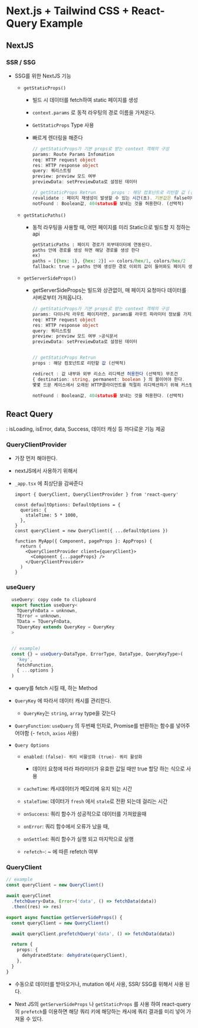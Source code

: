 # Next.js + Tailwind CSS + React-Query Example

## NextJS

### SSR / SSG

- SSG를 위한 NextJS 기능

  - `getStaticProps()`

    - 빌드 시 데이터를 fetch하여 static 페이지를 생성
    - `context.params` 로 동적 라우팅의 경로 이름을 가져온다.
    - `GetStaticProps` Type 사용
    - 빠르게 렌더링을 해준다

      ```ts
      // getStaticProps가 기본 props로 받는 context 객체의 구성
      params: Route Params Infomation
      req: HTTP request object
      res: HTTP response object
      query: 쿼리스트링
      preview: preview 모드 여부
      previewData: setPreviewData로 설정된 데이터

      // getStaticProps Retrun      props : 해당 컴포넌트로 리턴할 값 (선택적)
      revalidate : 페이지 재생성이 발생할 수 있는 시간(초). 기본값은 false이며 이게 거짓이면 다음 빌드때까지 페이지가 빌드된 상태로 캐시됨. (선택적)
      notFound : Boolean값, 404status를 보내는 것을 허용한다. (선택적)
      ```

  - `getStaticPaths()`

    - 동적 라우팅을 사용할 때, 어떤 페이지를 미리 Static으로 빌드할 지 정하는 api
      ```py
      getStaticPaths : 페이지 경로가 외부데이터에 연동된다.
      paths 안에 경로를 생성 하면 해당 경로를 생성 한다
      ex)
      paths = [{hex: 1}, {hex: 2}] => colors/hex/1, colors/hex/2
      fallback: true = paths 안에 생성한 경로 이외의 값이 들어와도 페이지 생성 fallback: false = paths 안에 생성한 경로 이외의 값이 들어오면 페이지 생성 안함
      ```

  - `getServerSideProps()`

    - getServerSideProps는 빌드와 상관없이, 매 페이지 요청마다 데이터를 서버로부터 가져옵니다.

      ```ts
      // getStaticProps가 기본 props로 받는 context 객체의 구성
      params: 다이나믹 라우트 페이지라면, params를 라우트 파라미터 정보를 가지고 있다.
      req: HTTP request object
      res: HTTP response object
      query: 쿼리스트링
      preview: preview 모드 여부 >공식문서
      previewData: setPreviewData로 설정된 데이터


      // getStaticProps Retrun
      props : 해당 컴포넌트로 리턴할 값 (선택적)

      redirect : 값 내부와 외부 리소스 리디렉션 허용한다 (선택적) 무조건
      { destination: string, permanent: boolean } 의 꼴이어야 한다.
      몇몇 드문 케이스에서 오래된 HTTP클라이언트를 적절히 리디렉션하기 위해 커스텀 status코드가 필요할 수 있는데, 그땐 permanent property 대신에 statusCode property를 이용한다.

      notFound : Boolean값, 404status를 보내는 것을 허용한다. (선택적)
      ```

## React Query

: isLoading, isError, data, Success, 데이터 캐싱 등 까다로운 기능 제공

### QueryClientProvider

- 가장 먼저 해야한다.
- nextJS에서 사용하기 위해서
- `_app.tsx` 에 최상단을 감싸준다

  ```tsx
  import { QueryClient, QueryClientProvider } from 'react-query'

  const defaultOptions: DefaultOptions = {
    queries: {
      staleTime: 5 * 1000,
    },
  }
  const queryClient = new QueryClient({ ...defaultOptions })

  function MyApp({ Component, pageProps }: AppProps) {
    return (
      <QueryClientProvider client={queryClient}>
        <Component {...pageProps} />
      </QueryClientProvider>
    )
  }
  ```

### useQuery

```ts
  useQuery: copy code to clipboard
  export function useQuery<
    TQueryFnData = unknown,
    TError = unknown,
    TData = TQueryFnData,
    TQueryKey extends QueryKey = QueryKey
  >


  // example)
  const {} = useQuery<DataType, ErrorType, DataType, QueryKeyType>(
    'key',
    fetchFunction,
    { ...options }
  )
```

- query를 fetch 시킬 때, 하는 Method

- `QueryKey` 에 따라서 데이터 캐시를 관리한다.

  - `QueryKey`는 `string`, `array` type을 갖는다

- `QueryFunction`: `useQuery` 의 두번째 인자로, Promise를 반환하는 함수를 넣어주어야함 (- `fetch`, `axios` 사용)

- `Query Options`

  - `enabled`: `(false)- 쿼리 비활성화 (true)- 쿼리 활성화`

    - 데이터 요청에 따라 파라미터가 유효한 값일 때만 true 할당 하는 식으로 사용

  - `cacheTime`: 캐시데이터가 메모리에 유지 되는 시간

  - `staleTime`: 데이터가 `fresh` 에서 `stale`로 전환 되는데 걸리는 시간

  - `onSuccess`: 쿼리 함수가 성공적으로 데이터를 가져왔을때

  - `onError`: 쿼리 함수에서 오류가 났을 때,

  - `onSettled`: 쿼리 함수가 실행 되고 마지막으로 실행

  - `refetch~`: ~ 에 따른 refetch 여부

### QueryClient

```ts
// example
const queryClient = new QueryClient()

await queryClinet
  .fetchQuery<Data, Error>('data', () => fetchData(data))
  .then((res) => res)

export async function getServerSideProps() {
  const queryClient = new QueryClient()

  await queryClient.prefetchQuery('data', () => fetchData(data))

  return {
    props: {
      dehydratedState: dehydrate(queryClient),
    },
  }
}
```

- 수동으로 데이터를 받아오거나, mutation 에서 사용, SSR/ SSG를 위해서 사용 된다.

- Next JS의 `getServerSideProps` 나 `getStaticProps` 를 사용 하여 react-query의 `prefetch`를 이용하면 해당 쿼리 키에 해당하는 캐시에 쿼리 결과를 미리 넣어 가져올 수 있다.
